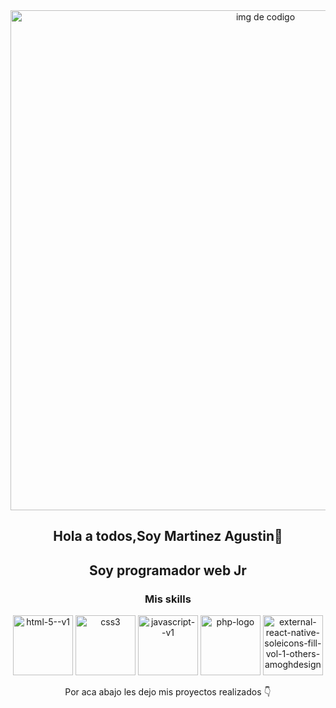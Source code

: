 <article id="header" style="text-align: center;">
<img src="https://i.pinimg.com/originals/b1/6e/9e/b16e9ee93afbf1a19d272964663e16a3.jpg" width="800" alt="img de codigo">
 <h1 style="text-align: center;"> Hola a todos,Soy Martinez Agustin👋</h1>
 <h2 style="text-align: center;" style="font-weight: 900;" >Soy programador web Jr</h2>
</article>
<div style="text-align: center;">
    <h3> Mis skills</h3>
  <section style="align-items: center;">
    <img width="96" height="96" src="https://img.icons8.com/color/48/html-5--v1.png" alt="html-5--v1"/>
    <img width="96" height="96" src="https://img.icons8.com/color/96/css3.png" alt="css3"/>
    <img width="96" height="96" src="https://img.icons8.com/color/96/javascript--v1.png" alt="javascript--v1"/>
    <img width="96" height="96" src="https://img.icons8.com/officel/160/php-logo.png" alt="php-logo"/>
    <img width="96" height="96" src="https://img.icons8.com/external-others-amoghdesign/96/external-react-native-soleicons-fill-vol-1-others-amoghdesign.png" alt="external-react-native-soleicons-fill-vol-1-others-amoghdesign"/>
    <p style="text-align: center;" > Por aca abajo les dejo mis proyectos realizados 👇</p>
  </section>
</div>

<!--
**agustindev22/agustindev22** is a ✨ _special_ ✨ repository because its `README.md` (this file) appears on your GitHub profile.

Here are some ideas to get you started:

- 🔭 I’m currently working on ...
- 🌱 I’m currently learning ...
- 👯 I’m looking to collaborate on ...
- 🤔 I’m looking for help with ...
- 💬 Ask me about ...
- 📫 How to reach me: ...
- 😄 Pronouns: ...
- ⚡ Fun fact: ...
-->
